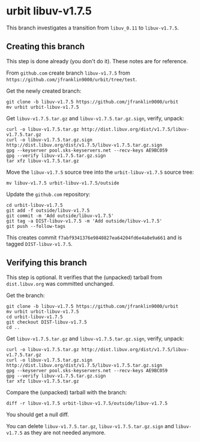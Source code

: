 urbit libuv-v1.7.5
==================

This branch investigates a transition from `libuv_0.11` to `libuv-v1.7.5`.

Creating this branch
--------------------

This step is done already (you don't do it).  These notes are for reference.

From `github.com` create branch `libuv-v1.7.5` from `https://github.com/jfranklin9000/urbit/tree/test`.

Get the newly created branch:

	git clone -b libuv-v1.7.5 https://github.com/jfranklin9000/urbit
	mv urbit urbit-libuv-v1.7.5

Get `libuv-v1.7.5.tar.gz` and `libuv-v1.7.5.tar.gz.sign`, verify, unpack:

	curl -o libuv-v1.7.5.tar.gz http://dist.libuv.org/dist/v1.7.5/libuv-v1.7.5.tar.gz
	curl -o libuv-v1.7.5.tar.gz.sign http://dist.libuv.org/dist/v1.7.5/libuv-v1.7.5.tar.gz.sign
	gpg --keyserver pool.sks-keyservers.net --recv-keys AE9BC059
	gpg --verify libuv-v1.7.5.tar.gz.sign
	tar xfz libuv-v1.7.5.tar.gz

Move the `libuv-v1.7.5` source tree into the `urbit-libuv-v1.7.5` source tree:

	mv libuv-v1.7.5 urbit-libuv-v1.7.5/outside

Update the `github.com` repository:

	cd urbit-libuv-v1.7.5
	git add -f outside/libuv-v1.7.5
	git commit -m 'Add outside/libuv-v1.7.5'
	git tag -a DIST-libuv-v1.7.5 -m 'Add outside/libuv-v1.7.5'
	git push --follow-tags

This creates commit `f7abf9341376e9840827ea64204fd6e4a8e9a661` and is tagged `DIST-libuv-v1.7.5`.

Verifying this branch
---------------------

This step is optional.  It verifies that the (unpacked) tarball from `dist.libuv.org` was committed unchanged.

Get the branch:

	git clone -b libuv-v1.7.5 https://github.com/jfranklin9000/urbit
	mv urbit urbit-libuv-v1.7.5
	cd urbit-libuv-v1.7.5
	git checkout DIST-libuv-v1.7.5
	cd ..

Get `libuv-v1.7.5.tar.gz` and `libuv-v1.7.5.tar.gz.sign`, verify, unpack:

	curl -o libuv-v1.7.5.tar.gz http://dist.libuv.org/dist/v1.7.5/libuv-v1.7.5.tar.gz
	curl -o libuv-v1.7.5.tar.gz.sign http://dist.libuv.org/dist/v1.7.5/libuv-v1.7.5.tar.gz.sign
	gpg --keyserver pool.sks-keyservers.net --recv-keys AE9BC059
	gpg --verify libuv-v1.7.5.tar.gz.sign
	tar xfz libuv-v1.7.5.tar.gz

Compare the (unpacked) tarball with the branch:

	diff -r libuv-v1.7.5 urbit-libuv-v1.7.5/outside/libuv-v1.7.5

You should get a null diff.

You can delete `libuv-v1.7.5.tar.gz`, `libuv-v1.7.5.tar.gz.sign` and `libuv-v1.7.5` as they are not needed anymore.
